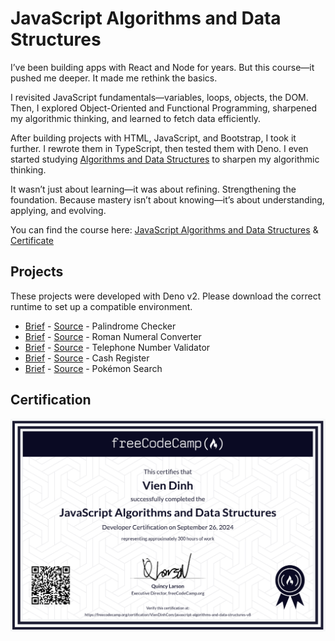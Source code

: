 # JavaScript Algorithms and Data Structures

I’ve been building apps with React and Node for years. But this course—it pushed me deeper. It made me rethink the basics.

I revisited JavaScript fundamentals—variables, loops, objects, the DOM. Then, I explored Object-Oriented and Functional Programming, sharpened my algorithmic thinking, and learned to fetch data efficiently.

After building projects with HTML, JavaScript, and Bootstrap, I took it further. I rewrote them in TypeScript, then tested them with Deno. I even started studying [Algorithms and Data Structures](../freecodecamp-coding-interview-prep/) to sharpen my algorithmic thinking.

It wasn’t just about learning—it was about refining. Strengthening the foundation. Because mastery isn’t about knowing—it’s about understanding, applying, and evolving.

You can find the course here: [JavaScript Algorithms and Data Structures](https://www.freecodecamp.org/learn/javascript-algorithms-and-data-structures-v8/) & [Certificate](https://www.freecodecamp.org/certification/VienDinhCom/javascript-algorithms-and-data-structures-v8)

## Projects

These projects were developed with Deno v2. Please download the correct runtime to set up a compatible environment.

- [Brief](https://www.freecodecamp.org/learn/javascript-algorithms-and-data-structures-v8/build-a-palindrome-checker-project/build-a-palindrome-checker) - [Source](projects/palindrome-checker.ts) - Palindrome Checker
- [Brief](https://www.freecodecamp.org/learn/javascript-algorithms-and-data-structures-v8/build-a-roman-numeral-converter-project/build-a-roman-numeral-converter) - [Source](projects/roman-numeral-converter.ts) - Roman Numeral Converter
- [Brief](https://www.freecodecamp.org/learn/javascript-algorithms-and-data-structures-v8/build-a-telephone-number-validator-project/build-a-telephone-number-validator) - [Source](projects/telephone-number-validator.ts) - Telephone Number Validator
- [Brief](https://www.freecodecamp.org/learn/javascript-algorithms-and-data-structures-v8/build-a-cash-register-project/build-a-cash-register) - [Source](projects/cash-register.ts) - Cash Register
- [Brief](https://www.freecodecamp.org/learn/javascript-algorithms-and-data-structures-v8/build-a-pokemon-search-app-project/build-a-pokemon-search-app) - [Source](projects/pokemon-search.ts) - Pokémon Search

## Certification

<a href="https://www.freecodecamp.org/certification/VienDinhCom/javascript-algorithms-and-data-structures-v8">
  <img src="certificate.png" alt="JavaScript Algorithms and Data Structures Certificate" title="Click here to verify it on freeCodeCamp">
</a>
